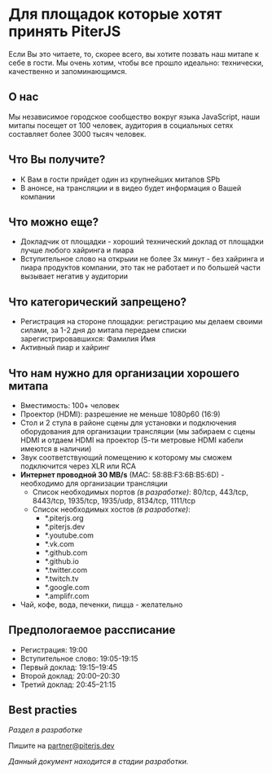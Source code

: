 # Для площадок которые хотят принять PiterJS
Если Вы это читаете, то, скорее всего, вы хотите позвать наш митапе к себе в гости. 
Мы очень хотим, чтобы все прошло идеально: технически, качественно и запоминающимся.

## О нас
  Мы независимое городское сообщество вокруг языка JavaScript, наши митапы посещет от 100 человек, аудитория в социальных сетях составляет более 3000 тысяч человек.

## Что Вы получите?
- К Вам в гости прийдет один из крупнейших митапов SPb
- В анонсе, на трансляции и в видео будет информация о Вашей компании

## Что можно еще?
- Докладчик от площадки - хороший технический доклад от площадки лучше любого хайринга и пиара
- Вступительное слово на открыии не более 3х минут - без хайринга и пиара продуктов компании, это так не работает и по большей части вызывает негатив у аудитории

## Что категорический запрещено?
- Регистрация на стороне площадки: регистрацию мы делаем своими силами, за 1-2 дня до митапа передаем списки зарегистрировавшихся: Фамилия Имя
- Активный пиар и хайринг

## Что нам нужно для организации хорошего митапа
- Вместимость: 100+ человек
- Проектор (HDMI): разрешение не меньше 1080p60 (16:9)
- Стол и 2 стула в районе сцены для установки и подключения оборудования для организации трансляции (мы забираем с сцены HDMI и отдаем HDMI на проектор (5-ти метровые HDMI кабели имеются в наличии)
- Звук соответствующий помещению к которому мы сможем подключится через XLR или RCA
- **Интернет проводной 30 MB/s** (MAC: 58:8B:F3:6B:B5:6D) - необходимо для организации трансляции
  - Список необходимых портов *(в разработке)*: 80/tcp, 443/tcp, 8443/tcp, 1935/tcp, 1935/udp, 8134/tcp, 1111/tcp
  - Список необходимых хостов *(в разработке)*:
    - *.piterjs.org
    - *.piterjs.dev
    - *.youtube.com
    - *.vk.com
    - *.github.com
    - *.github.io
    - *.twitter.com
    - *.twitch.tv
    - *.google.com
    - *.amplifr.com
- Чай, кофе, вода, печенки, пицца - желательно

## Предпологаемое рассписание
- Регистрация: 19:00
- Вступительное слово: 19:05-19:15
- Первый доклад: 19:15–19:45
- Второй доклад: 20:00–20:30
- Третий доклад: 20:45–21:15

## Best practies
*Раздел в разработке*

Пишите на partner@piterjs.dev

*Данный документ находится в стадии разработки.*

